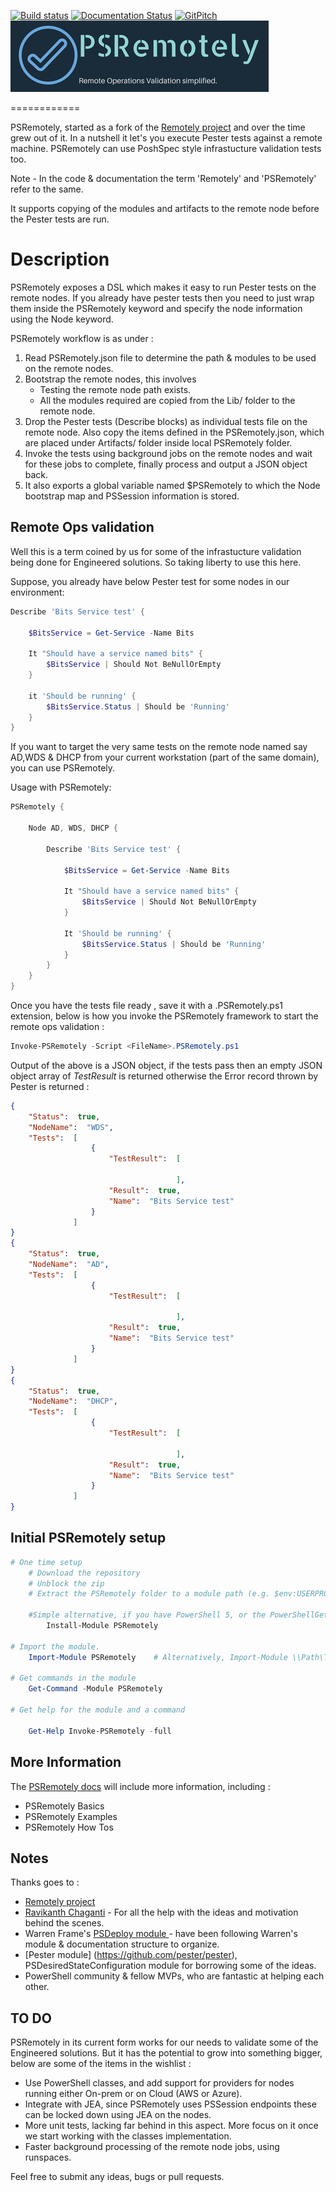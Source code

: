 [![Build status](https://ci.appveyor.com/api/projects/status/w22ytbuyjr7a10ia/branch/master?svg=true)](https://ci.appveyor.com/project/DexterPOSH/psremotely/branch/master) [![Documentation Status](https://readthedocs.org/projects/psremotely/badge/?version=latest)](http://psremotely.readthedocs.io/en/latest/)
[![GitPitch](https://gitpitch.com/assets/badge.svg)](https://gitpitch.com/dexterposh/PSRemotely/master?grs=github&t=white)
![alt](PSRemotely.png)

============

PSRemotely, started as a fork of the [Remotely project](https://github.com/PowerShell/Remotely) and over the time grew out of it.
In a nutshell it let's you execute Pester tests against a remote machine. PSRemotely can use PoshSpec style infrastucture validation tests too.

Note - In the code & documentation the term 'Remotely' and 'PSRemotely' refer to the same.

It supports copying of the modules and artifacts to the remote node before the Pester tests are run. 

Description
======================
PSRemotely exposes a DSL which makes it easy to run Pester tests on the remote nodes.
If you already have pester tests then you need to just wrap them inside the PSRemotely keyword and specify the node information using the Node keyword.

PSRemotely workflow is as under :

1. Read PSRemotely.json file to determine the path & modules to be used on the remote nodes.
2. Bootstrap the remote nodes, this involves 
    - Testing the remote node path exists.
    - All the modules required are copied from the Lib/ folder to the remote node.
3. Drop the Pester tests (Describe blocks) as individual tests file on the remote node. 
    Also copy the items defined in the PSRemotely.json, which are placed under Artifacts/ folder inside local PSRemotely folder.
4. Invoke the tests using background jobs on the remote nodes and wait for these jobs to complete, finally process and output a JSON object back.
5. It also exports a global variable named $PSRemotely to which the Node bootstrap map and PSSession information is stored.

## Remote Ops validation

Well this is a term coined by us for some of the infrastucture validation being done for Engineered solutions.
So taking liberty to use this here. 

Suppose, you already have below Pester test for some nodes in our environment:

```powershell
Describe 'Bits Service test' {
    
    $BitsService = Get-Service -Name Bits
    
    It "Should have a service named bits" {
        $BitsService | Should Not BeNullOrEmpty
    }
    
    it 'Should be running' {
        $BitsService.Status | Should be 'Running'
    }
}
```
If you want to target the very same tests on the remote node named say AD,WDS & DHCP from your current workstation (part of the same domain), you can use PSRemotely.


Usage with PSRemotely:

```powershell
PSRemotely {
	
    Node AD, WDS, DHCP {
		
        Describe 'Bits Service test' {
		
            $BitsService = Get-Service -Name Bits
            
            It "Should have a service named bits" {
                $BitsService | Should Not BeNullOrEmpty
            }
            
            It 'Should be running' {
                $BitsService.Status | Should be 'Running'
            }
        }		
	}
}
```
Once you have the tests file ready , save it with a <FileName>.PSRemotely.ps1 extension, below is how you invoke the PSRemotely framework to start the remote ops validation : 

```powershell
Invoke-PSRemotely -Script <FileName>.PSRemotely.ps1
```

Output of the above is a JSON object, if the tests pass then an empty JSON object array of *TestResult* is returned 
otherwise the Error record thrown by Pester is returned :

```json
{
    "Status":  true,
    "NodeName":  "WDS",
    "Tests":  [
                  {
                      "TestResult":  [

                                     ],
                      "Result":  true,
                      "Name":  "Bits Service test"
                  }
              ]
}
{
    "Status":  true,
    "NodeName":  "AD",
    "Tests":  [
                  {
                      "TestResult":  [

                                     ],
                      "Result":  true,
                      "Name":  "Bits Service test"
                  }
              ]
}
{
    "Status":  true,
    "NodeName":  "DHCP",
    "Tests":  [
                  {
                      "TestResult":  [

                                     ],
                      "Result":  true,
                      "Name":  "Bits Service test"
                  }
              ]
}
```


## Initial PSRemotely setup

```powershell
# One time setup
    # Download the repository
    # Unblock the zip
    # Extract the PSRemotely folder to a module path (e.g. $env:USERPROFILE\Documents\WindowsPowerShell\Modules\)

    #Simple alternative, if you have PowerShell 5, or the PowerShellGet module:
        Install-Module PSRemotely

# Import the module.
    Import-Module PSRemotely    # Alternatively, Import-Module \\Path\To\PSRemotely

# Get commands in the module
    Get-Command -Module PSRemotely

# Get help for the module and a command
    
    Get-Help Invoke-PSRemotely -full
```
## More Information

The [PSRemotely docs](http://psremotely.readthedocs.io/) will include more information, including :

* PSRemotely Basics
* PSRemotely Examples
* PSRemotely How Tos

## Notes

Thanks goes to :

- [Remotely project](https://github.com/PowerShell/Remotely) 
- [Ravikanth Chaganti](https://twitter.com/ravikanth) - For all the help with the ideas and motivation behind the scenes.
- Warren Frame's [PSDeploy module ](https://github.com/RamblingCookieMonster/PSDeploy) - have been following Warren's module & documentation structure to organize.
- [Pester module] (https://github.com/pester/pester), PSDesiredStateConfiguration module for borrowing some of the ideas.
- PowerShell community & fellow MVPs, who are fantastic at helping each other.

## TO DO 

PSRemotely in its current form works for our needs to validate some of the Engineered solutions.
But it has the potential to grow into something bigger, below are some of the items in the wishlist :

- Use PowerShell classes, and add support for providers for nodes running either On-prem or on Cloud (AWS or Azure).
- Integrate with JEA, since PSRemotely uses PSSession endpoints these can be locked down using JEA on the nodes.
- More unit tests, lacking far behind in this aspect. More focus on it once we start working with the classes implementation.
- Faster background processing of the remote node jobs, using runspaces.

Feel free to submit any ideas, bugs or pull requests.
